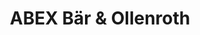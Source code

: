 ---
title: "ABEX Bär & Ollenroth"
url: /ruedersdorf-bei-berlin/abex-baer-und-ollenroth/
shop: Baustoffe
---